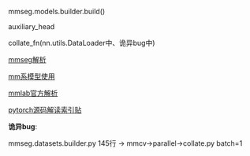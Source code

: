 mmseg.models.builder.build()

auxiliary_head

collate_fn(nn.utils.DataLoader中、诡异bug中)



[mmseg解析](https://blog.csdn.net/qq_32425195/article/details/110392397)

[mm系模型使用](https://zhuanlan.zhihu.com/p/163747610)

[mmlab官方解析](https://www.zhihu.com/people/openmmlab/)

[pytorch源码解读索引贴](https://zhuanlan.zhihu.com/p/328674159)





**诡异bug**:

mmseg.datasets.builder.py 145行 -> mmcv->parallel->collate.py batch=1





